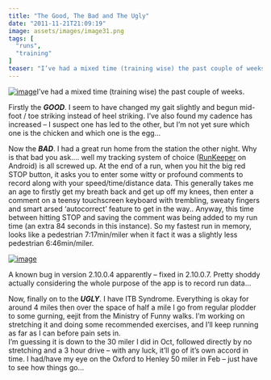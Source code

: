 ```yaml
---
title: "The Good, The Bad and The Ugly"
date: "2011-11-21T21:09:19"
image: assets/images/image31.png
tags: [
  "runs",
  "training"
]
teaser: "I’ve had a mixed time (training wise) the past couple of weeks. Firstly the GOOD. I seem to have changed my gait slightly and begun mid-foot / toe striking instead of heel striking. I’ve also found my cadence has increased – I suspect one has led to the other, but I’m not yet sure which [&hellip;]\n"
---
```

[![image](https://kennetrunner.com/wp-content/uploads/2011/11/image_thumb3.png "image")](https://kennetrunner.com/wp-content/uploads/2011/11/image.png)I’ve had a mixed time (training wise) the past couple of weeks.

Firstly the ***GOOD***. I seem to have changed my gait slightly and begun mid-foot / toe striking instead of heel striking. I’ve also found my cadence has increased – I suspect one has led to the other, but I’m not yet sure which one is the chicken and which one is the egg…

Now the ***BAD***. I had a great run home from the station the other night. Why is that bad you ask…. well my tracking system of choice ([RunKeeper](http://www.runkeeper.com) on Android) is all screwed up. At the end of a run, when you hit the big red STOP button, it asks you to enter some witty or profound comments to record along with your speed/time/distance data. This generally takes me an age to firstly get my breath back and get up off my knees, then enter a comment on a teensy touchscreen keyboard with trembling, sweaty fingers and smart arsed ‘autocorrect’ feature to get in the way.. Anyway, this time between hitting STOP and saving the comment was being added to my run time (an extra 84 seconds in this instance). So my fastest run in memory, looks like a pedestrian 7:17min/miler when it fact it was a slightly less pedestrian 6:46min/miler.

[![image](https://kennetrunner.com/wp-content/uploads/2011/11/image4.png "image")](http://runkeeper.com/user/kjhughes/activity/59320995)

A known bug in version 2.10.0.4 apparently – fixed in 2.10.0.7. Pretty shoddy actually considering the whole purpose of the app is to record run data…

Now, finally on to the ***UGLY***. I have ITB Syndrome. Everything is okay for around 4 miles then over the space of half a mile I go from regular plodder to some gurning, eejit from the Ministry of Funny walks. I’m working on stretching it and doing some recommended exercises, and I’ll keep running as far as I can before pain sets in.  
I’m guessing it is down to the 30 miler I did in Oct, followed directly by no stretching and a 3 hour drive – with any luck, it’ll go of it’s own accord in time. I had/have my eye on the Oxford to Henley 50 miler in Feb – just have to see how things go…
